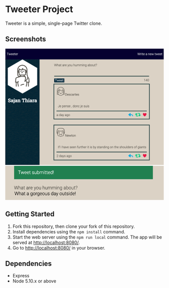 # Tweeter Project

Tweeter is a simple, single-page Twitter clone.

## Screenshots
!["Screenshot of the tweet display page"](https://github.com/SThiara/tweeter/blob/master/docs/homepage.png?raw=true)
!["Screenshot of the tweet submission message"](https://github.com/SThiara/tweeter/blob/master/docs/tweet-submission.png?raw=true)

## Getting Started

1. Fork this repository, then clone your fork of this repository.
2. Install dependencies using the `npm install` command.
3. Start the web server using the `npm run local` command. The app will be served at <http://localhost:8080/>.
4. Go to <http://localhost:8080/> in your browser.

## Dependencies

- Express
- Node 5.10.x or above
